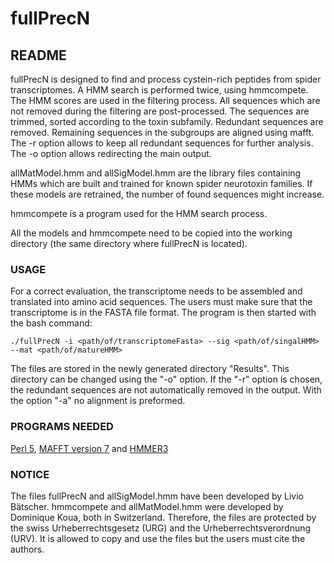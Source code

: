 # fullPrecN
## README

fullPrecN is designed to find and process cystein-rich peptides from spider transcriptomes. A HMM search is performed twice, using hmmcompete. The HMM scores are used in the filtering process. All sequences which are not removed during the filtering are post-processed. The sequences are trimmed, sorted according to the toxin subfamily. Redundant sequences are removed. Remaining sequences in the subgroups are aligned using mafft. The -r option allows to keep all redundant sequences for further analysis. The -o option allows redirecting the main output.

allMatModel.hmm and allSigModel.hmm are the library files containing HMMs which are built and trained for known spider neurotoxin families. If these models are retrained, the number of found sequences might increase.

hmmcompete is a program used for the HMM search process.

All the models and hmmcompete need to be copied into the working directory (the same directory where fullPrecN is located).

### USAGE

For a correct evaluation, the transcriptome needs to be assembled and translated into amino acid sequences. The users must make sure that the transcriptome is in the FASTA file format.
The program is then started with the bash command:
```shell
./fullPrecN -i <path/of/transcriptomeFasta> --sig <path/of/singalHMM> --mat <path/of/matureHMM>
```
The files are stored in the newly generated directory "Results". This directory can be changed using the "-o" option.
If the "-r" option is chosen, the redundant sequences are not automatically removed in the output.
With the option "-a" no alignment is preformed.

### PROGRAMS NEEDED

[Perl 5](https://www.perl.org/), [MAFFT version 7](https://mafft.cbrc.jp/alignment/software/) and [HMMER3](http://hmmer.org/)

### NOTICE

The files fullPrecN and allSigModel.hmm have been developed by Livio Bätscher. hmmcompete and allMatModel.hmm were developed by Dominique Koua, both in Switzerland.
Therefore, the files are protected by the swiss Urheberrechtsgesetz (URG) and the Urheberrechtsverordnung (URV). It is allowed to copy and use the files but the users must cite the authors.
